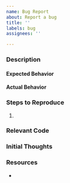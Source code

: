 ```yaml
---
name: Bug Report
about: Report a bug
title: ''
labels: bug
assignees: ''

---
```


### Description


#### Expected Behavior


#### Actual Behavior


### Steps to Reproduce
1. 

### Relevant Code


### Initial Thoughts


### Resources
- 
